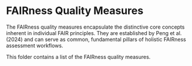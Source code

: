 FAIRness Quality Measures
============================

The FAIRness quality measures encapsulate the distinctive core concepts inherent in individual FAIR principles. They are established by Peng et al. (2024) and can serve as common, fundamental pillars of holistic FAIRness assessment workflows.

This folder contains a list of the FAIRness quality measures.

